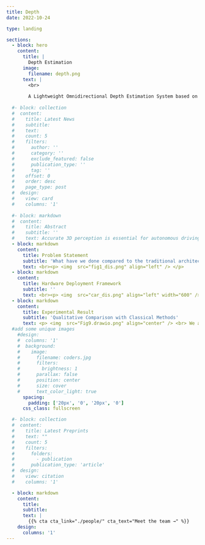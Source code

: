 ```yaml
---
title: Depth
date: 2022-10-24

type: landing

sections:
  - block: hero
    content:
      title: |
        Depth Estimation
      image:
        filename: depth.png
      text: |
        <br>
        
        A Lightweight Omnidirectional Depth Estimation System based on Spherical Sweeping for Autonomous Driving
  
  #- block: collection
  #  content:
  #    title: Latest News
  #    subtitle:
  #    text:
  #    count: 5
  #    filters:
  #      author: ''
  #      category: ''
  #      exclude_featured: false
  #      publication_type: ''
  #      tag: ''
  #    offset: 0
  #    order: desc
  #    page_type: post
  #  design:
  #    view: card
  #    columns: '1'
  
  #- block: markdown
  #  content:
  #    title: Abstract
  #    subtitle: ''
  #    text: Accurate 3D perception is essential for autonomous driving. Traditional methods often struggle with geometric ambiguity and slow convergence due to a lack of geometric prior. To address this challenge, we use omnidirectional depth estimation, which is generated by our lab's XXXNET, to introduce geometric prior. Based on the depth information, We propose a cylindrical voxel-based Sketch-Coloring framework. Additionally, our approach introduces a cylindrical voxel representation based on polar coordinate, better aligning with the radial nature of panoramic camera views. This representation adjusts voxel density according to distance, boosting the performance of close proximity. We also build a virtual scene dataset with six fisheye cameras, addressing the lack of fisheye camera dataset in autonomous driving tasks. Experimental results demonstrate that our Sketch-Coloring network significantly enhances 3D perception performance, especially in nearby regions, which makes our method a promising solution for autonomous driving perception.
  - block: markdown
    content:
      title: Problem Statement
      subtitle: 'What have we done compared to the traditional architecture?'
      text: <br><p> <img  src="fig1_dis.png" align="left" /> </p>
  - block: markdown
    content:
      title: Hardware Deployment Framework
      subtitle: ''
      text: <br><p> <img  src="car_dis.png" align="left" width="600" /> We utilize an autonomous vehicle equipped with six fisheye cameras on Jetson AGX Orin 64G as the simulation platform, which offers up to 275 TOPS for deep learning acceleration. We divide the entire network according to the task allocation of the system. Correspondingly, we allocate memory and computing resources for each computing task and isolate them from each other. To match the capability of a near-sensor NPU, we restrict the resources for TF , ensuring it operates under 5 TOPS. We achieve depth estimation at 15 frames per second under the input resolution of 1920 × 1080 and the depthmap resoluiton of 720×180 </p> <br><p> <img  src="Fig12.drawio.png" align="center"  /><br>The hardware design of the system is demonstrated in Fig above, which includes multiple smart camera sensors equipped with computing accelerators and a host side processor. All the data transmitted from sensors are synchronized and consolidated to the host processor with a local NPU to complete the rest of the system tasks. The Vidar-NSC has significantly decreased in duration compared to the original one. In addition, its time consumption increases more slowly as the number of cameras increases, indicating that it has the potential for applications that require more cameras.</p>
  - block: markdown
    content:
      title: Experimental Result
      subtitle: 'Qualitative Comparison with Classical Methods'
      text: <p> <img  src="Fig9.drawio.png" align="center" /> <br> We achieve better performance compared with other methods, especially in terms of detail.</p>
  #add some unique images
    #design:
    #  columns: '1'
    #  background:
    #    image: 
    #      filename: coders.jpg
    #      filters:
    #        brightness: 1
    #      parallax: false
    #      position: center
    #      size: cover
    #      text_color_light: true
      spacing:
        padding: ['20px', '0', '20px', '0']
      css_class: fullscreen

  #- block: collection
  #  content:
  #    title: Latest Preprints
  #    text: ""
  #    count: 5
  #    filters:
  #      folders:
  #        - publication
  #      publication_type: 'article'
  #  design:
  #    view: citation
  #    columns: '1'

  - block: markdown
    content:
      title:
      subtitle:
      text: |
        {{% cta cta_link="./people/" cta_text="Meet the team →" %}}
    design:
      columns: '1'
---
```

